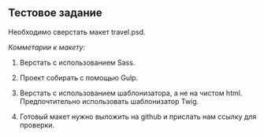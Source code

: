 ## Тестовое задание

Необходимо сверстать макет travel.psd. 

*Комметарии к макету:*

1) Верстать с использованием Sass.

2) Проект собирать с помощью Gulp.

3) Верстать с использованием шаблонизатора, а не на чистом html. Предпочтительно использовать шаблонизатор Twig.

4) Готовый макет нужно выложить на github и прислать нам ссылку для проверки.